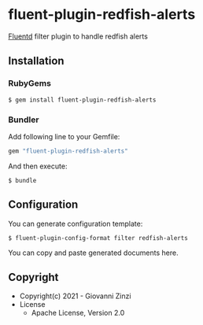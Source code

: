 # fluent-plugin-redfish-alerts

[Fluentd](https://fluentd.org/) filter plugin to handle redfish alerts

## Installation

### RubyGems

```
$ gem install fluent-plugin-redfish-alerts
```

### Bundler

Add following line to your Gemfile:

```ruby
gem "fluent-plugin-redfish-alerts"
```

And then execute:

```
$ bundle
```

## Configuration

You can generate configuration template:

```
$ fluent-plugin-config-format filter redfish-alerts
```

You can copy and paste generated documents here.

## Copyright

* Copyright(c) 2021 - Giovanni Zinzi
* License
  * Apache License, Version 2.0
